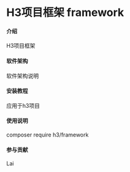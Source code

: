 # H3项目框架 framework

#### 介绍
H3项目框架

#### 软件架构
软件架构说明


#### 安装教程

应用于h3项目

#### 使用说明

composer require h3/framework

#### 参与贡献

Lai
